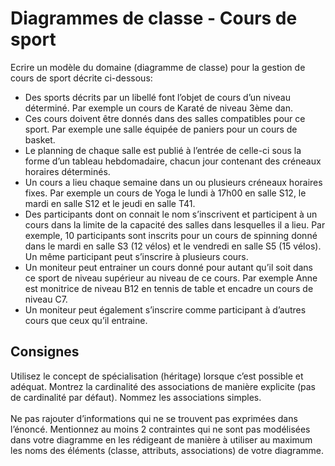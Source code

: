 # Diagrammes de classe - Cours de sport
Ecrire un modèle du domaine (diagramme de classe) pour la gestion de cours de sport décrite ci-dessous:
<br>
- Des sports décrits par un libellé font l’objet de cours d’un niveau déterminé. Par exemple un cours de Karaté de niveau 3ème dan. 
- Ces cours doivent être donnés dans des salles compatibles pour ce sport. Par exemple une salle équipée de paniers pour un cours de basket. 
- Le planning de chaque salle est publié à l’entrée de celle-ci sous la forme d’un tableau hebdomadaire, chacun jour contenant des créneaux horaires déterminés. 
- Un cours a lieu chaque semaine dans un ou plusieurs créneaux horaires fixes. Par exemple un cours de Yoga le lundi à 17h00 en salle S12, le mardi en salle S12 et le jeudi en salle T41. 
- Des participants dont on connait le nom s’inscrivent et participent à un cours dans la limite de la capacité des salles dans lesquelles il a lieu. Par exemple, 10 participants sont inscrits pour un cours de spinning donné dans le mardi en salle S3 (12 vélos) et le vendredi en salle S5 (15 vélos). Un même participant peut s’inscrire à plusieurs cours. 
- Un moniteur peut entrainer un cours donné pour autant qu’il soit dans ce sport de niveau supérieur au niveau de ce cours. Par exemple Anne est monitrice de niveau B12 en tennis de table et encadre un cours de niveau C7. 
- Un moniteur peut également s’inscrire comme participant à d’autres cours que ceux qu’il entraine. 

## Consignes
Utilisez le concept de spécialisation (héritage) lorsque c’est possible et adéquat. Montrez la cardinalité des associations de manière explicite (pas de cardinalité par défaut). Nommez les associations simples. 
<br><br>
Ne pas rajouter d’informations qui ne se trouvent pas exprimées dans l’énoncé. Mentionnez au moins 2 contraintes qui ne sont pas modélisées dans votre diagramme en les rédigeant de manière à utiliser au maximum les noms des éléments (classe, attributs, associations) de votre diagramme. 